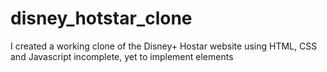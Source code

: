 # disney_hotstar_clone
I created a working clone of the Disney+ Hostar website using HTML, CSS and Javascript
incomplete, yet to implement elements